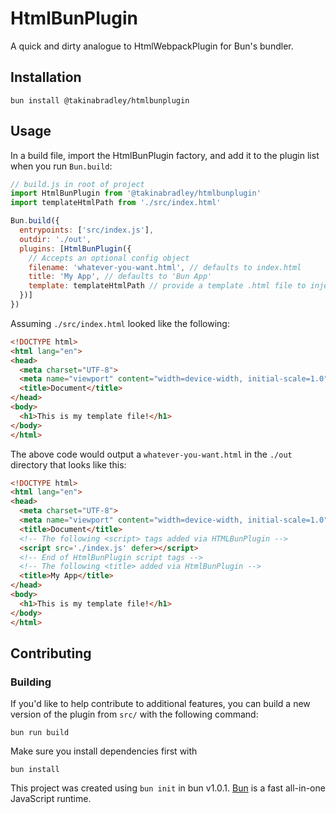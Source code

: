 # HtmlBunPlugin
A quick and dirty analogue to HtmlWebpackPlugin for Bun's bundler. 

## Installation
```
bun install @takinabradley/htmlbunplugin
```
## Usage

In a build file, import the HtmlBunPlugin factory, and add it to the plugin list when you run `Bun.build`:
```js
// build.js in root of project
import HtmlBunPlugin from '@takinabradley/htmlbunplugin'
import templateHtmlPath from './src/index.html'

Bun.build({
  entrypoints: ['src/index.js'],
  outdir: './out',
  plugins: [HtmlBunPlugin({
    // Accepts an optional config object
    filename: 'whatever-you-want.html', // defaults to index.html
    title: 'My App', // defaults to 'Bun App'
    template: templateHtmlPath // provide a template .html file to inject scripts and title into
  })]
})
```

Assuming `./src/index.html` looked like the following:
```html
<!DOCTYPE html>
<html lang="en">
<head>
  <meta charset="UTF-8">
  <meta name="viewport" content="width=device-width, initial-scale=1.0">
  <title>Document</title>
</head>
<body>
  <h1>This is my template file!</h1>
</body>
</html>
```

The above code would output a `whatever-you-want.html` in the `./out` directory that looks like this:
```html
<!DOCTYPE html>
<html lang="en">
<head>
  <meta charset="UTF-8">
  <meta name="viewport" content="width=device-width, initial-scale=1.0">
  <title>Document</title>
  <!-- The following <script> tags added via HTMLBunPlugin -->
  <script src='./index.js' defer></script>
  <!-- End of HtmlBunPlugin script tags -->
  <!-- The following <title> added via HtmlBunPlugin -->
  <title>My App</title>
</head>
<body>
  <h1>This is my template file!</h1>
</body>
</html>
```

## Contributing

### Building
If you'd like to help contribute to additional features, you can build a new version of the plugin from `src/` with the following command:
```
bun run build
```

Make sure you install dependencies first with 
```
bun install
```

This project was created using `bun init` in bun v1.0.1. [Bun](https://bun.sh) is a fast all-in-one JavaScript runtime.
